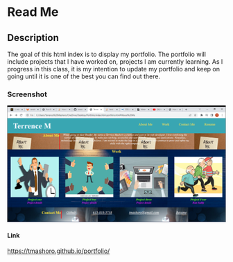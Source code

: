 # Read Me 

## Description

The goal of this html index is to display my portfolio. The portfolio will include projects that l have worked on, projects l am currently learning. As l progress in this class, it is my intention to update my portfolio and keep on going until it is one of the best you can find out there.

### Screenshot

![Getting Started](./assets/2022-05-01.png)

#### Link

https://tmashoro.github.io/portfolio/


